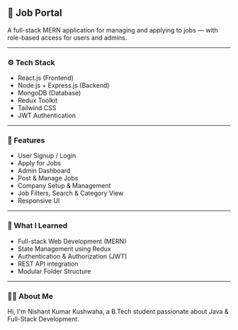 ## 💼 Job Portal

A full-stack MERN application for managing and applying to jobs — with role-based access for users and admins.

---

### ⚙️ Tech Stack

- React.js (Frontend)
- Node.js + Express.js (Backend)
- MongoDB (Database)
- Redux Toolkit
- Tailwind CSS
- JWT Authentication

---

### 📌 Features

- User Signup / Login
- Apply for Jobs
- Admin Dashboard
- Post & Manage Jobs
- Company Setup & Management
- Job Filters, Search & Category View
- Responsive UI

---

### 🧠 What I Learned

- Full-stack Web Development (MERN)
- State Management using Redux
- Authentication & Authorization (JWT)
- REST API integration
- Modular Folder Structure
  
---

### 🙋‍♂️ About Me

Hi, I'm Nishant Kumar Kushwaha, a B.Tech student passionate about Java & Full-Stack Development.  

